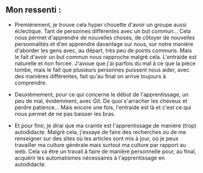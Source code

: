 ## Mon ressenti :

* Premièrement, je trouve cela hyper chouette d'avoir un groupe aussi éclectique. Tant de personnes différentes avec un but commun... Cela nous permet d'apprendre de nouvelles choses, de côtoyer de nouvelles personnalités et d'en apprendre davantage sur nous, sur notre manière d'aborder les gens avec, au départ, très peu de points communs. Mais le fait d'avoir un but commun nous rapproche malgré cela. 
L'entraide est naturelle et non forcée. J'avoue que j'ai parfois du mal à ce que la pièce tombe, mais le fait que plusieurs personnes puissent nous aider, avec des manières différentes, fait qu'au final on arrive toujours à comprendre. 

* Deuxièmement, pour ce qui concerne le début de l'apprentissage, un peu de mal, évidemment, avec Git. De quoi s'arracher les cheveux et perdre patience... Mais encore une fois, l'entraide est là et c'est ce qui nous permet de ne pas baisser les bras.

* Et pour finir, je dirai que ma crainte est l'apprentissage de manière (trop) autodidacte. Malgré cela, j'essaye de faire des recherches ou de me renseigner sur des sites où les articles sont mis à jour, où je peux travailler ma culture générale mais surtout ma culture par rapport au web. 
Cela va être un travail à faire de manière personnelle pour, au final, acquérir les automatismes nécessaires à l'apprentissage en autodidacte.